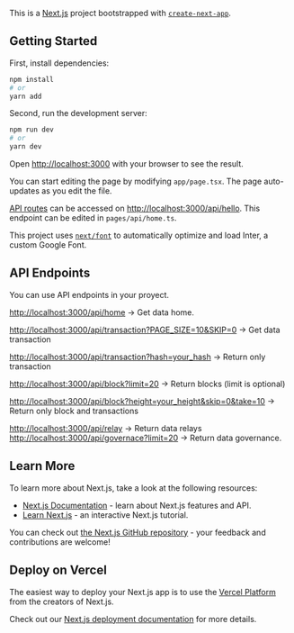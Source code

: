 This is a [Next.js](https://nextjs.org/) project bootstrapped with [`create-next-app`](https://github.com/vercel/next.js/tree/canary/packages/create-next-app).

## Getting Started

First, install dependencies:

```bash
npm install
# or
yarn add
```

Second, run the development server:

```bash
npm run dev
# or
yarn dev
```

Open [http://localhost:3000](http://localhost:3000) with your browser to see the result.

You can start editing the page by modifying `app/page.tsx`. The page auto-updates as you edit the file.

[API routes](https://nextjs.org/docs/api-routes/introduction) can be accessed on [http://localhost:3000/api/hello](http://localhost:3000/api/home). This endpoint can be edited in `pages/api/home.ts`.

This project uses [`next/font`](https://nextjs.org/docs/basic-features/font-optimization) to automatically optimize and load Inter, a custom Google Font.

## API Endpoints

You can use API endpoints in your proyect.

[http://localhost:3000/api/home](http://localhost:3000/api/home) -> Get data home.

[http://localhost:3000/api/transaction?PAGE_SIZE=10&SKIP=0](http://localhost:3000/api/transaction?PAGE_SIZE=10&SKIP=0) -> Get data transaction

[http://localhost:3000/api/transaction?hash=your_hash](http://localhost:3000/api/transaction?hash=your_hash) -> Return only transaction

[http://localhost:3000/api/block?limit=20](http://localhost:3000/api/block) -> Return blocks (limit is optional)

[http://localhost:3000/api/block?height=your_height&skip=0&take=10](http://localhost:3000/api/block?height=your_height&skip=0&take=10) -> Return only block and transactions

[http://localhost:3000/api/relay](http://localhost:3000/api/relay) -> Return data relays
[http://localhost:3000/api/governace?limit=20](http://localhost:3000/api/governace?limit=20) -> Return data governance.

## Learn More

To learn more about Next.js, take a look at the following resources:

- [Next.js Documentation](https://nextjs.org/docs) - learn about Next.js features and API.
- [Learn Next.js](https://nextjs.org/learn) - an interactive Next.js tutorial.

You can check out [the Next.js GitHub repository](https://github.com/vercel/next.js/) - your feedback and contributions are welcome!

## Deploy on Vercel

The easiest way to deploy your Next.js app is to use the [Vercel Platform](https://vercel.com/new?utm_medium=default-template&filter=next.js&utm_source=create-next-app&utm_campaign=create-next-app-readme) from the creators of Next.js.

Check out our [Next.js deployment documentation](https://nextjs.org/docs/deployment) for more details.
